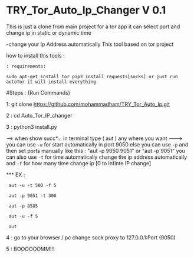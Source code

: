 # TRY_Tor_Auto_Ip_Changer V 0.1
This is just a clone from main project for a tor app it can select port and change ip in static or dynamic time 

-change your Ip Address automatically This tool based on tor project

how to install this tools :

    : requirements:

    sudo apt-get install tor pip3 install requests[socks] or just run autoTor it will install everything

#Steps : (Run Commands)    

1: git clone https://github.com/mohammadham/TRY_Tor_Auto_Ip.git

2 : cd Auto_Tor_IP_changer

3 : python3 install.py

--> when show succ*...  in terminal type ( aut ) any where you want
---> you can use `-u` for start automatically in port 9050 else you can use `-p` and then set ports manually like this : "aut -p 9050 9051" or "aut -p 9051" 
    you can also use `-t` for time automatically change the ip address automatically and    `-f` for how many time change ip [0 to infinte IP change] 

*** EX :

     aut -u -t 500 -f 5
     
     aut -p 9051 -t 300
     
     aut -p 8585
     
     aut -u -f 5
     
     aut

4 : go to your browser / pc change sock proxy to 127.0.0.1:Port (9050)

5 : BOOOOOOMM!!!
